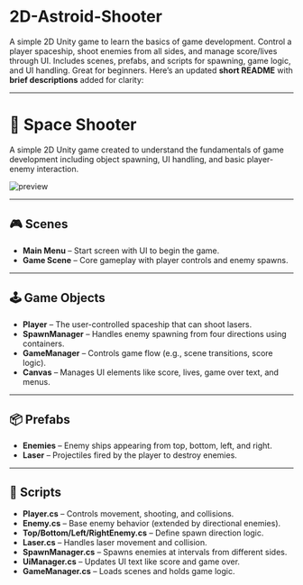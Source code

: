 # 2D-Astroid-Shooter
A simple 2D Unity game to learn the basics of game development. Control a player spaceship, shoot enemies from all sides, and manage score/lives through UI. Includes scenes, prefabs, and scripts for spawning, game logic, and UI handling. Great for beginners.
Here’s an updated **short README** with **brief descriptions** added for clarity:

---

# 🚀 Space Shooter

A simple 2D Unity game created to understand the fundamentals of game development including object spawning, UI handling, and basic player-enemy interaction.

![preview](https://user-images.githubusercontent.com/73842931/212389368-593895fd-82d5-4206-8b61-08d5621c4993.gif)

---

## 🎮 Scenes

* **Main Menu** – Start screen with UI to begin the game.
* **Game Scene** – Core gameplay with player controls and enemy spawns.

---

## 🕹 Game Objects

* **Player** – The user-controlled spaceship that can shoot lasers.
* **SpawnManager** – Handles enemy spawning from four directions using containers.
* **GameManager** – Controls game flow (e.g., scene transitions, score logic).
* **Canvas** – Manages UI elements like score, lives, game over text, and menus.

---

## 📦 Prefabs

* **Enemies** – Enemy ships appearing from top, bottom, left, and right.
* **Laser** – Projectiles fired by the player to destroy enemies.

---

## 🧠 Scripts

* **Player.cs** – Controls movement, shooting, and collisions.
* **Enemy.cs** – Base enemy behavior (extended by directional enemies).
* **Top/Bottom/Left/RightEnemy.cs** – Define spawn direction logic.
* **Laser.cs** – Handles laser movement and collision.
* **SpawnManager.cs** – Spawns enemies at intervals from different sides.
* **UiManager.cs** – Updates UI text like score and game over.
* **GameManager.cs** – Loads scenes and holds game logic.
